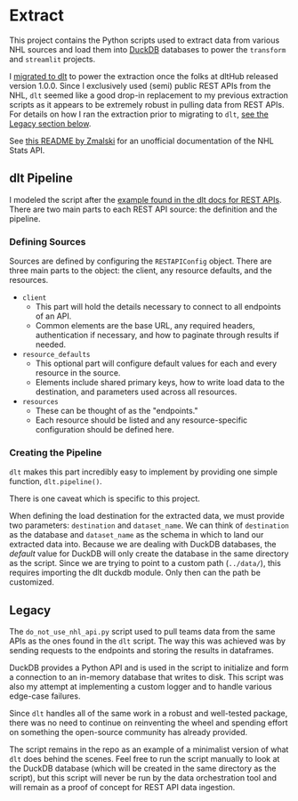 # Extract

This project contains the Python scripts used to extract data from various NHL sources and load them into [DuckDB](https://duckdb.org/) databases to power the `transform` and `streamlit` projects.

I [migrated to dlt](https://dlthub.com/) to power the extraction once the folks at dltHub released version 1.0.0. Since I exclusively used (semi) public REST APIs from the NHL, `dlt` seemed like a good drop-in replacement to my previous extraction scripts as it appears to be extremely robust in pulling data from REST APIs. For details on how I ran the extraction prior to migrating to `dlt`, [see the Legacy section below](#legacy).

See [this README by Zmalski](https://github.com/Zmalski/NHL-API-Reference?tab=readme-ov-file#nhl-stats-api-documentation) for an unofficial documentation of the NHL Stats API.

## dlt Pipeline

I modeled the script after the [example found in the dlt docs for REST APIs](https://dlthub.com/docs/dlt-ecosystem/verified-sources/rest_api/basic). There are two main parts to each REST API source: the definition and the pipeline.

### Defining Sources

Sources are defined by configuring the `RESTAPIConfig` object. There are three main parts to the object: the client, any resource defaults, and the resources.

- `client`
  - This part will hold the details necessary to connect to all endpoints of an API.
  - Common elements are the base URL, any required headers, authentication if necessary, and how to paginate through results if needed.
- `resource_defaults`
  - This optional part will configure default values for each and every resource in the source.
  - Elements include shared primary keys, how to write load data to the destination, and parameters used across all resources.
- `resources`
  - These can be thought of as the "endpoints."
  - Each resource should be listed and any resource-specific configuration should be defined here.

### Creating the Pipeline

`dlt` makes this part incredibly easy to implement by providing one simple function, `dlt.pipeline()`.

There is one caveat which is specific to this project.

When defining the load destination for the extracted data, we must provide two parameters: `destination` and `dataset_name`.
We can think of `destination` as the database and `dataset_name` as the schema in which to land our extracted data into.
Because we are dealing with DuckDB databases, the *default* value for DuckDB will only create the database in the same directory as the script.
Since we are trying to point to a custom path (`../data/`), this requires importing the dlt duckdb module. Only then can the path be customized.

## Legacy

The `do_not_use_nhl_api.py` script used to pull teams data from the same APIs as the ones found in the `dlt` script.
The way this was achieved was by sending requests to the endpoints and storing the results in dataframes.

DuckDB provides a Python API and is used in the script to initialize and form a connection to an in-memory database that writes to disk. This script was also my attempt at implementing a custom logger and to handle various edge-case failures.

Since `dlt` handles all of the same work in a robust and well-tested package, there was no need to continue on reinventing the wheel and spending effort on something the open-source community has already provided.

The script remains in the repo as an example of a minimalist version of what `dlt` does behind the scenes. Feel free to run the script manually to look at the DuckDB database (which will be created in the same directory as the script), but this script will never be run by the data orchestration tool and will remain as a proof of concept for REST API data ingestion.
